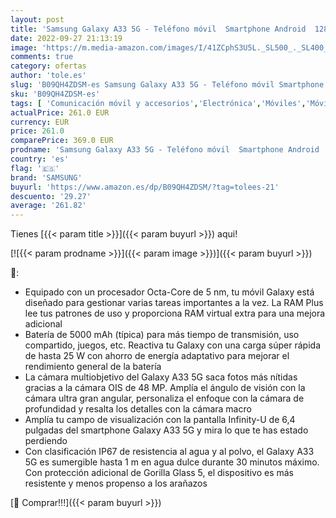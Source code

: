 ```yaml
---
layout: post
title: 'Samsung Galaxy A33 5G - Teléfono móvil  Smartphone Android  128 GB  Color Negro  Versión Española '
date: 2022-09-27 21:13:19
image: 'https://m.media-amazon.com/images/I/41ZCphS3U5L._SL500_._SL400_.jpg'
comments: true
category: ofertas
author: 'tole.es'
slug: 'B09QH4ZDSM-es Samsung Galaxy A33 5G - Teléfono móvil Smartphone Android...'
sku: 'B09QH4ZDSM-es'
tags: [ 'Comunicación móvil y accesorios','Electrónica','Móviles','Móviles y smartphones libres','android','samsung','🇪🇸', ]
actualPrice: 261.0 EUR
currency: EUR
price: 261.0
comparePrice: 369.0 EUR
prodname: 'Samsung Galaxy A33 5G - Teléfono móvil  Smartphone Android  128 GB  Color Negro  Versión Española '
country: 'es'
flag: '🇪🇸'
brand: 'SAMSUNG'
buyurl: 'https://www.amazon.es/dp/B09QH4ZDSM/?tag=tolees-21'
descuento: '29.27'
average: '261.82'
---
```


Tienes [{{< param title >}}]({{< param buyurl >}}) aqui!

[![{{< param prodname >}}]({{< param image >}})]({{< param buyurl >}})

🔎:

- Equipado con un procesador Octa-Core de 5 nm, tu móvil Galaxy está diseñado para gestionar varias tareas importantes a la vez. La RAM Plus lee tus patrones de uso y proporciona RAM virtual extra para una mejora adicional
- Batería de 5000 mAh (típica) para más tiempo de transmisión, uso compartido, juegos, etc. Reactiva tu Galaxy con una carga súper rápida de hasta 25 W con ahorro de energía adaptativo para mejorar el rendimiento general de la batería
- La cámara multiobjetivo del Galaxy A33 5G saca fotos más nítidas gracias a la cámara OIS de 48 MP. Amplía el ángulo de visión con la cámara ultra gran angular, personaliza el enfoque con la cámara de profundidad y resalta los detalles con la cámara macro
- Amplía tu campo de visualización con la pantalla Infinity-U de 6,4 pulgadas del smartphone Galaxy A33 5G y mira lo que te has estado perdiendo
- Con clasificación IP67 de resistencia al agua y al polvo, el Galaxy A33 5G es sumergible hasta 1 m en agua dulce durante 30 minutos máximo. Con protección adicional de Gorilla Glass 5, el dispositivo es más resistente y menos propenso a los arañazos

[🛒 Comprar!!!]({{< param buyurl >}})
